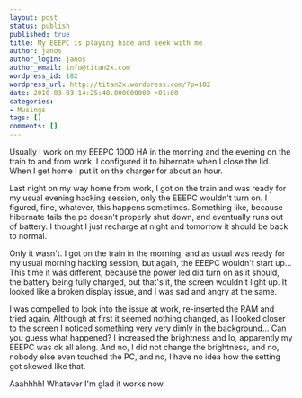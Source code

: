 ```yaml
---
layout: post
status: publish
published: true
title: My EEEPC is playing hide and seek with me
author: janos
author_login: janos
author_email: info@titan2x.com
wordpress_id: 182
wordpress_url: http://titan2x.wordpress.com/?p=182
date: 2010-03-03 14:25:48.000000000 +01:00
categories:
- Musings
tags: []
comments: []
---
```

Usually I work on my EEEPC 1000 HA in the morning and the evening on the train to and from work. I configured it to hibernate when I close the lid. When I get home I put it on the charger for about an hour.

Last night on my way home from work, I got on the train and was ready for my usual evening hacking session, only the EEEPC wouldn't turn on. I figured, fine, whatever, this happens sometimes. Something like, because hibernate fails the pc doesn't properly shut down, and eventually runs out of battery. I thought I just recharge at night and tomorrow it should be back to normal.

Only it wasn't. I got on the train in the morning, and as usual was ready for my usual morning hacking session, but again, the EEEPC wouldn't start up... This time it was different, because the power led did turn on as it should, the battery being fully charged, but that's it, the screen wouldn't light up. It looked like a broken display issue, and I was sad and angry at the same.

I was compelled to look into the issue at work, re-inserted the RAM and tried again. Although at first it seemed nothing changed, as I looked closer to the screen I noticed something very very dimly in the background... Can you guess what happened? I increased the brightness and lo, apparently my EEEPC was ok all along. And no, I did not change the brightness, and no, nobody else even touched the PC, and no, I have no idea how the setting got skewed like that.

Aaahhhh! Whatever I'm glad it works now.
